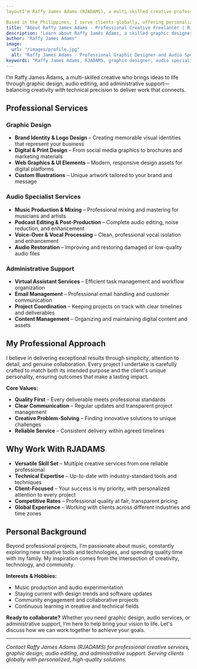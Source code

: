 ```yaml
---
layoutI'm Raffy James Adams (RJADAMS), a multi-skilled creative professional and freelancer who brings ideas to life through expert graphic design, professional audio editing, and reliable administrative support. With years of experience balancing creativity with technical precision, I deliver high-quality work that connects with audiences and drives results.

Based in the Philippines, I serve clients globally, offering personalized creative solutions that combine artistic vision with practical business needs. Whether you're a startup needing brand identity, a podcaster requiring audio editing, or a business seeking administrative efficiency, I provide professional services tailored to your unique requirements. /src/layouts/MarkdownAbout.astro
title: "About Raffy James Adams - Professional Creative Freelancer | RJADAMS"
description: "Learn about Raffy James Adams, a skilled graphic designer, audio specialist, and administrative support professional. Offering creative solutions, technical expertise, and reliable service for businesses and individuals."
author: "Raffy James Adams"
image:
  url: "/images/profile.jpg"
  alt: "Raffy James Adams - Professional Graphic Designer and Audio Specialist"
keywords: "Raffy James Adams, RJADAMS, graphic designer, audio specialist, administrative support, freelancer, creative professional, brand identity, audio editing, podcast editing"
---
```


I’m Raffy James Adams, a multi-skilled creative who brings ideas to life through graphic design, audio editing, and administrative support—balancing creativity with technical precision to deliver work that connects.

## Professional Services

### Graphic Design
- **Brand Identity & Logo Design** – Creating memorable visual identities that represent your business
- **Digital & Print Design** – From social media graphics to brochures and marketing materials  
- **Web Graphics & UI Elements** – Modern, responsive design assets for digital platforms
- **Custom Illustrations** – Unique artwork tailored to your brand and message

### Audio Specialist Services
- **Music Production & Mixing** – Professional mixing and mastering for musicians and artists
- **Podcast Editing & Post-Production** – Complete audio editing, noise reduction, and enhancement
- **Voice-Over & Vocal Processing** – Clean, professional vocal isolation and enhancement
- **Audio Restoration** – Improving and restoring damaged or low-quality audio files

### Administrative Support
- **Virtual Assistant Services** – Efficient task management and workflow organization
- **Email Management** – Professional email handling and customer communication
- **Project Coordination** – Keeping projects on track with clear timelines and deliverables
- **Content Management** – Organizing and maintaining digital content and assets

## My Professional Approach

I believe in delivering exceptional results through simplicity, attention to detail, and genuine collaboration. Every project I undertake is carefully crafted to match both its intended purpose and the client's unique personality, ensuring outcomes that make a lasting impact.

**Core Values:**
- **Quality First** – Every deliverable meets professional standards
- **Clear Communication** – Regular updates and transparent project management  
- **Creative Problem-Solving** – Finding innovative solutions to unique challenges
- **Reliable Service** – Consistent delivery within agreed timelines

## Why Work With RJADAMS

- **Versatile Skill Set** – Multiple creative services from one reliable professional
- **Technical Expertise** – Up-to-date with industry-standard tools and techniques
- **Client-Focused** – Your success is my priority, with personalized attention to every project
- **Competitive Rates** – Professional quality at fair, transparent pricing
- **Global Experience** – Working with clients across different industries and time zones

## Personal Background

Beyond professional projects, I'm passionate about music, constantly exploring new creative tools and technologies, and spending quality time with my family. My inspiration comes from the intersection of creativity, technology, and community.

**Interests & Hobbies:**
- Music production and audio experimentation
- Staying current with design trends and software updates
- Community engagement and collaborative projects
- Continuous learning in creative and technical fields

**Ready to collaborate?** Whether you need graphic design, audio services, or administrative support, I'm here to help bring your vision to life. Let's discuss how we can work together to achieve your goals.

---

*Contact Raffy James Adams (RJADAMS) for professional creative services, graphic design, audio editing, and administrative support. Serving clients globally with personalized, high-quality solutions.*